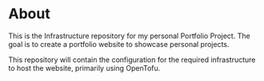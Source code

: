 # About

This is the Infrastructure repository for my personal Portfolio Project. The goal is to create a portfolio website to showcase personal projects.

This repository will contain the configuration for the required infrastructure to host the website, primarily using OpenTofu.